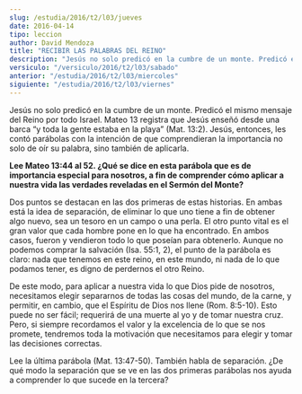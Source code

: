 ```yaml
---
slug: /estudia/2016/t2/l03/jueves
date: 2016-04-14
tipo: leccion
author: David Mendoza
title: "RECIBIR LAS PALABRAS DEL REINO"
description: "Jesús no solo predicó en la cumbre de un monte. Predicó el mismo mensaje del  Reino por todo Israel. Mateo 13 registra que Jesús enseñó desde una barca “y  toda la gente estaba en la playa” (Mat. 13:2). Jesús, entonces, les contó  parábolas con la intención de que co..."
versiculo: "/versiculo/2016/t2/l03/sabado"
anterior: "/estudia/2016/t2/l03/miercoles"
siguiente: "/estudia/2016/t2/l03/viernes"
---
```


Jesús no solo predicó en la cumbre de un monte. Predicó el mismo mensaje del Reino por todo Israel. Mateo 13 registra que Jesús enseñó desde una barca “y toda la gente estaba en la playa” (Mat. 13:2). Jesús, entonces, les contó parábolas con la intención de que comprendieran la importancia no solo de oír su palabra, sino también de aplicarla.

**Lee Mateo 13:44 al 52. ¿Qué se dice en esta parábola que es de importancia especial para nosotros, a fin de comprender cómo aplicar a nuestra vida las verdades reveladas en el Sermón del Monte?**

Dos puntos se destacan en las dos primeras de estas historias. En ambas está la idea de separación, de eliminar lo que uno tiene a fin de obtener algo nuevo, sea un tesoro en un campo o una perla. El otro punto vital es el gran valor que cada hombre pone en lo que ha encontrado. En ambos casos, fueron y vendieron todo lo que poseían para obtenerlo. Aunque no podemos comprar la salvación (Isa. 55:1, 2), el punto de la parábola es claro: nada que tenemos en este reino, en este mundo, ni nada de lo que podamos tener, es digno de perdernos el otro Reino.

De este modo, para aplicar a nuestra vida lo que Dios pide de nosotros, necesitamos elegir separarnos de todas las cosas del mundo, de la carne, y permitir, en cambio, que el Espíritu de Dios nos llene (Rom. 8:5-10). Esto puede no ser fácil; requerirá de una muerte al yo y de tomar nuestra cruz. Pero, si siempre recordamos el valor y la excelencia de lo que se nos promete, tendremos toda la motivación que necesitamos para elegir y tomar las decisiones correctas.

Lee la última parábola (Mat. 13:47-50). También habla de separación. ¿De qué modo la separación que se ve en las dos primeras parábolas nos ayuda a comprender lo que sucede en la tercera?
